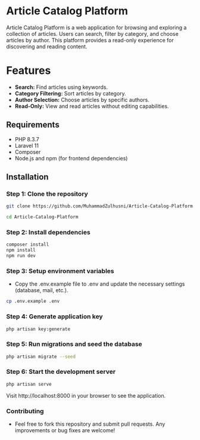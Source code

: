 # Article Catalog Platform

Article Catalog Platform is a web application for browsing and exploring a collection of articles. Users can search, filter by category, and choose articles by author. This platform provides a read-only experience for discovering and reading content.

# Features
- **Search:** Find articles using keywords.
- **Category Filtering:** Sort articles by category.
- **Author Selection:** Choose articles by specific authors.
- **Read-Only:** View and read articles without editing capabilities.

## Requirements

- PHP 8.3.7
- Laravel 11
- Composer
- Node.js and npm (for frontend dependencies)

## Installation

### Step 1: Clone the repository

```bash
git clone https://github.com/MuhammadZulhusni/Article-Catalog-Platform.git
```

```bash
cd Article-Catalog-Platform
```

### Step 2: Install dependencies

```bash
composer install
npm install
npm run dev
```
### Step 3: Setup environment variables
- Copy the .env.example file to .env and update the necessary settings (database, mail, etc.).
  
```bash
cp .env.example .env
```

### Step 4: Generate application key
```bash
php artisan key:generate
```
### Step 5: Run migrations and seed the database
```bash
php artisan migrate --seed
```

### Step 6: Start the development server
```bash
php artisan serve
```
Visit http://localhost:8000 in your browser to see the application.


### Contributing
- Feel free to fork this repository and submit pull requests. Any improvements or bug fixes are welcome!



